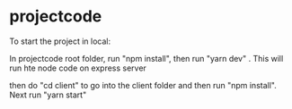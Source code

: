 # projectcode

To start the project in local:

In projectcode root folder, run "npm install", then run "yarn dev" . This will run hte node code on express server

then do "cd client" to go into the client folder and then run "npm install". Next run "yarn start"
